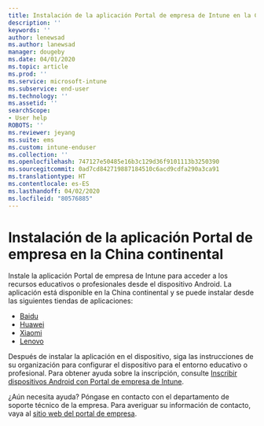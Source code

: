 ```yaml
---
title: Instalación de la aplicación Portal de empresa de Intune en la China continental | Microsoft Docs
description: ''
keywords: ''
author: lenewsad
ms.author: lanewsad
manager: dougeby
ms.date: 04/01/2020
ms.topic: article
ms.prod: ''
ms.service: microsoft-intune
ms.subservice: end-user
ms.technology: ''
ms.assetid: ''
searchScope:
- User help
ROBOTS: ''
ms.reviewer: jeyang
ms.suite: ems
ms.custom: intune-enduser
ms.collection: ''
ms.openlocfilehash: 747127e50485e16b3c129d36f9101113b3250390
ms.sourcegitcommit: 0ad7cd842719887184510c6acd9cdfa290a3ca91
ms.translationtype: HT
ms.contentlocale: es-ES
ms.lasthandoff: 04/02/2020
ms.locfileid: "80576885"
---
```

# <a name="install-company-portal-app-in-mainland-china"></a>Instalación de la aplicación Portal de empresa en la China continental   

Instale la aplicación Portal de empresa de Intune para acceder a los recursos educativos o profesionales desde el dispositivo Android. La aplicación está disponible en la China continental y se puede instalar desde las siguientes tiendas de aplicaciones: 

* [Baidu](https://go.microsoft.com/fwlink/?linkid=836946)
* [Huawei](https://go.microsoft.com/fwlink/?linkid=836948)
* [Xiaomi](https://go.microsoft.com/fwlink/?linkid=836947) 
* [Lenovo](https://go.microsoft.com/fwlink/?linkid=2125082)

Después de instalar la aplicación en el dispositivo, siga las instrucciones de su organización para configurar el dispositivo para el entorno educativo o profesional. Para obtener ayuda sobre la inscripción, consulte [Inscribir dispositivos Android con Portal de empresa de Intune](enroll-device-android-company-portal.md).  

¿Aún necesita ayuda? Póngase en contacto con el departamento de soporte técnico de la empresa. Para averiguar su información de contacto, vaya al [sitio web del portal de empresa](https://go.microsoft.com/fwlink/?linkid=2010980).

